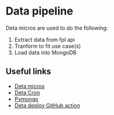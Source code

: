 # Data pipeline
Deta micros are used to do the following:
  1. Extract data from fpl api
  2. Tranform to fit use case(s)
  3. Load data into MongoDB

## Useful links
  * [Deta micros](https://docs.deta.sh/docs/micros/getting_started)
  * [Deta Cron](https://docs.deta.sh/docs/micros/cron)
  * [Pymongo](https://www.mongodb.com/languages/python)
  * [Deta deploy GitHub action](https://github.com/BogDAAAMN/deta-deploy-action)